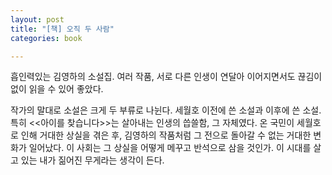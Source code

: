 ```yaml
---
layout: post
title: "[책] 오직 두 사람"
categories: book

---
```


흡인력있는 김영하의 소설집. 여러 작품, 서로 다른 인생이 연달아 이어지면서도 끊김이 없이 읽을 수 있어 좋았다.

작가의 말대로 소설은 크게 두 부류로 나뉜다. 세월호 이전에 쓴 소설과 이후에 쓴 소설. 특히 <<아이를 찾습니다>>는 살아내는 인생의 씁쓸함, 그 자체였다.
온 국민이 세월호로 인해 거대한 상실을 겪은 후, 김영하의 작품처럼 그 전으로 돌아갈 수 없는 거대한 변화가 일어났다.
이 사회는 그 상실을 어떻게 메꾸고 반석으로 삼을 것인가. 이 시대를 살고 있는 내가 짊어진 무게라는 생각이 든다.
